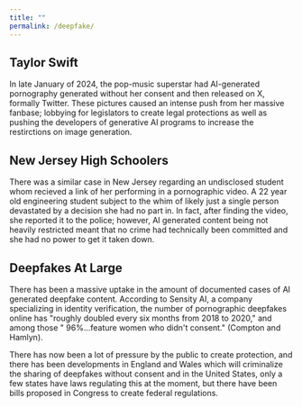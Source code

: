 ```yaml
---
title: ""
permalink: /deepfake/
---
```


## Taylor Swift

In late January of 2024, the pop-music superstar had AI-generated pornography generated without her consent and then released on X, formally Twitter. These pictures caused an intense push from her massive fanbase; lobbying for legislators to create legal protections as well as pushing the developers of generative AI programs to increase the restirctions on image generation.

## New Jersey High Schoolers

There was a similar case in New Jersey regarding an undisclosed student whom recieved a link of her performing in a pornographic video. A 22 year old engineering student subject to the whim of likely just a single person devastated by a decision she had no part in. In fact, after finding the video, she reported it to the police; however, AI generated content being not heavily restricted meant that no crime had technically been committed and she had no power to get it taken down.

## Deepfakes At Large

There has been a massive uptake in the amount of documented cases of AI generated deepfake content. According to Sensity AI, a company specializing in identity verification, the number of pornographic deepfakes online has "roughly doubled every six months from 2018 to 2020," and among those " 96%...feature women who didn't consent." (Compton and Hamlyn).

There has now been a lot of pressure by the public to create protection, and there has been developments in England and Wales which will criminalize the sharing of deepfakes without consent and in the United States, only a few states have laws regulating this at the moment, but there have been bills proposed in Congress to create federal regulations.

